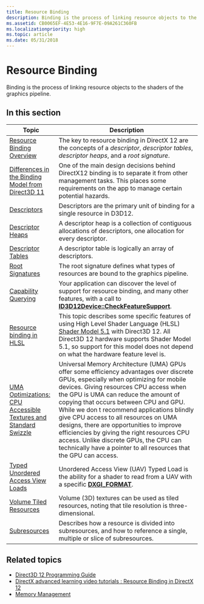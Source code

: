 ```yaml
---
title: Resource Binding
description: Binding is the process of linking resource objects to the shaders of the graphics pipeline.
ms.assetid: CB0065EF-4E53-4E16-9F7E-09A261C360FB
ms.localizationpriority: high
ms.topic: article
ms.date: 05/31/2018
---
```


# Resource Binding

Binding is the process of linking resource objects to the shaders of the graphics pipeline.

## In this section

| Topic | Description |
|-|-|
| [Resource Binding Overview](resource-binding-flow-of-control.md) | The key to resource binding in DirectX 12 are the concepts of a *descriptor*, *descriptor tables*, *descriptor heaps*, and a *root signature*. |
| [Differences in the Binding Model from Direct3D 11](binding-model.md) | One of the main design decisions behind DirectX12 binding is to separate it from other management tasks. This places some requirements on the app to manage certain potential hazards. |
| [Descriptors](descriptors.md) | Descriptors are the primary unit of binding for a single resource in D3D12. |
| [Descriptor Heaps](descriptor-heaps.md) | A descriptor heap is a collection of contiguous allocations of descriptors, one allocation for every descriptor. |
| [Descriptor Tables](descriptor-tables.md) | A descriptor table is logically an array of descriptors. |
| [Root Signatures](root-signatures.md) | The root signature defines what types of resources are bound to the graphics pipeline. |
| [Capability Querying](capability-querying.md) | Your application can discover the level of support for resource binding, and many other features, with a call to [**ID3D12Device::CheckFeatureSupport**](/windows/desktop/api/d3d12/nf-d3d12-id3d12device-checkfeaturesupport). |
| [Resource binding in HLSL](resource-binding-in-hlsl.md) | This topic describes some specific features of using High Level Shader Language (HLSL) [Shader Model 5.1](https://docs.microsoft.com/windows/desktop/direct3dhlsl/shader-model-5-1) with Direct3D 12. All Direct3D 12 hardware supports Shader Model 5.1, so support for this model does not depend on what the hardware feature level is. |
| [UMA Optimizations: CPU Accessible Textures and Standard Swizzle](default-texture-mapping.md) | Universal Memory Architecture (UMA) GPUs offer some efficiency advantages over discrete GPUs, especially when optimizing for mobile devices. Giving resources CPU access when the GPU is UMA can reduce the amount of copying that occurs between CPU and GPU. While we don t recommend applications blindly give CPU access to all resources on UMA designs, there are opportunities to improve efficiencies by giving the right resources CPU access. Unlike discrete GPUs, the CPU can technically have a pointer to all resources that the GPU can access. |
| [Typed Unordered Access View Loads](typed-unordered-access-view-loads.md) | Unordered Access View (UAV) Typed Load is the ability for a shader to read from a UAV with a specific [**DXGI\_FORMAT**](https://docs.microsoft.com/windows/desktop/api/dxgiformat/ne-dxgiformat-dxgi_format). |
| [Volume Tiled Resources](volume-tiled-resources.md) | Volume (3D) textures can be used as tiled resources, noting that tile resolution is three-dimensional. |
| [Subresources](subresources.md) | Describes how a resource is divided into subresources, and how to reference a single, multiple or slice of subresources. |

## Related topics

* [Direct3D 12 Programming Guide](directx-12-programming-guide.md)
* [DirectX advanced learning video tutorials : Resource Binding in DirectX 12](https://www.youtube.com/watch?v=Uwhhdktaofg)
* [Memory Management](memory-management.md)
